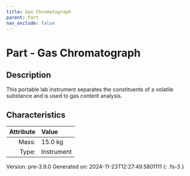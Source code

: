 ```yaml
---
title: Gas Chromatograph
parent: Part
nav_exclude: false
---
```

# Part - Gas Chromatograph

## Description
This portable lab instrument separates the constituents of a volatile substance&#10;&#9;&#9;and is used to gas content analysis. 

## Characteristics

| Attribute      | Value |
|--------:|:------|
|Mass:|15.0 kg|
|Type:|Instrument|




Version: pre-3.9.0 Generated on: 2024-11-23T12:27:49.5801111
{: .fs-3 }

